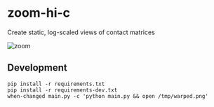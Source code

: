 # zoom-hi-c
Create static, log-scaled views of contact matrices

![zoom](https://user-images.githubusercontent.com/730388/38227915-89dcbae0-36ce-11e8-9492-05603bfda339.png)

## Development
```
pip install -r requirements.txt
pip install -r requirements-dev.txt
when-changed main.py -c 'python main.py && open /tmp/warped.png'
```

